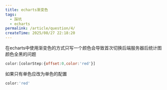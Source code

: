 ```yaml
---
title: echarts渐变色
tags:
  - 踩坑
  - echarts
permalink: /article/question/4/
createTime: 2025/08/27 22:18:20
---
```


在echarts中使用渐变色的方式只写一个颜色会导致首次切换后端服务器后统计图颜色全黑的问题
```js
color:[colorStep:{offset:0,color:'red'}]
```
如果只有单色应改为单色的配置
```js
color:'red'
```